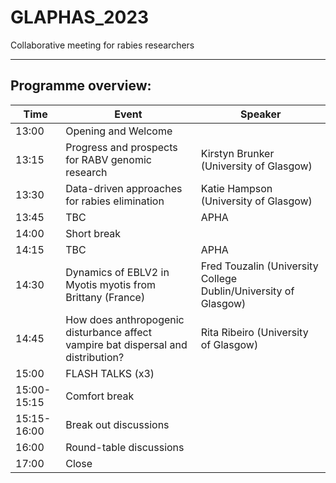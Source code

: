 # GLAPHAS_2023
Collaborative meeting for rabies researchers

---

## Programme overview:
| Time       | Event                                                  | Speaker                                 |
|------------|--------------------------------------------------------|----------------------------------------|
| 13:00     | Opening and Welcome                                     |                                        |
| 13:15           | Progress and prospects for RABV genomic research       | Kirstyn Brunker (University of Glasgow) |
| 13:30           | Data-driven approaches for rabies elimination          | Katie Hampson (University of Glasgow)   |
| 13:45          | TBC                                                    | APHA                                   |
| 14:00 | Short break                                          |                                        |
| 14:15      | TBC                                                    | APHA                                   |
| 14:30           | Dynamics of EBLV2 in Myotis myotis from Brittany (France) | Fred Touzalin (University College Dublin/University of Glasgow) |
| 14:45           | How does anthropogenic disturbance affect vampire bat dispersal and distribution? | Rita Ribeiro (University of Glasgow) |
| 15:00           | FLASH TALKS (x3)                                       |                                        |
| 15:00-15:15 | Comfort break                                       |                                        |
| 15:15-16:00 | Break out discussions                               |                                        |
| 16:00      | Round-table discussions                               |                                        |
| 17:00      | Close                                                  |                                        |

